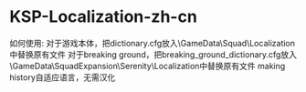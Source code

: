 # KSP-Localization-zh-cn

如何使用:
对于游戏本体，把dictionary.cfg放入\GameData\Squad\Localization中替换原有文件
对于breaking ground，把breaking_ground_dictionary.cfg放入\GameData\SquadExpansion\Serenity\Localization中替换原有文件
making history自适应语言，无需汉化
